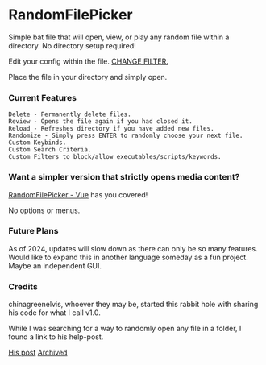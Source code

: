 # RandomFilePicker
Simple bat file that will open, view, or play any random file within a directory. No directory setup required!

Edit your config within the file. [CHANGE FILTER.](https://github.com/bandito52/RandomFilePicker/blob/main/Configs.md)

Place the file in your directory and simply open.

### Current Features ###
    Delete - Permanently delete files.
    Review - Opens the file again if you had closed it.
    Reload - Refreshes directory if you have added new files.
    Randomize - Simply press ENTER to randomly choose your next file.
    Custom Keybinds.
    Custom Search Criteria.
    Custom Filters to block/allow executables/scripts/keywords.

### Want a simpler version that strictly opens media content? ###
[RandomFilePicker - Vue](https://github.com/bandito52/RandomFilePicker/releases/tag/Vue) has you covered!

No options or menus.


### Future Plans ###
As of 2024, updates will slow down as there can only be so many features.
Would like to expand this in another language someday as a fun project. Maybe an independent GUI.


### Credits ###
chinagreenelvis, whoever they may be, started this rabbit hole with sharing his code for what I call v1.0.

While I was searching for a way to randomly open any file in a folder, I found a link to his help-post.

[His post](https://www.techguy.org/threads/solved-get-random-folder-from-directory-using-batch.1094849/) [Archived](https://web.archive.org/web/20240222204320/https://www.techguy.org/threads/solved-get-random-folder-from-directory-using-batch.1094849/)
